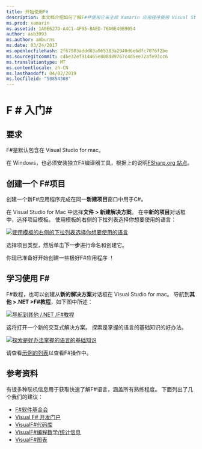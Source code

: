 ```yaml
---
title: 开始使用F#
description: 本文档介绍如何了解F#并使用它来生成 Xamarin 应用程序使用 Visual Studio 2019 和 Visual Studio for mac。
ms.prod: xamarin
ms.assetid: 1A0E627D-A4C1-4F95-BAED-76A0E40B9054
author: asb3993
ms.author: amburns
ms.date: 03/24/2017
ms.openlocfilehash: 2f67983addd03a065383a2940d6e6dfc7076f2be
ms.sourcegitcommit: c4be32ef914465e808d89767c4d5ee72afe93cc6
ms.translationtype: MT
ms.contentlocale: zh-CN
ms.lasthandoff: 04/02/2019
ms.locfileid: "58854308"
---
```

# <a name="getting-started-with-f35"></a>F # 入门&#35;

## <a name="requirements"></a>要求

F#是默认包含在 Visual Studio for mac。

在 Windows，也必须安装独立F#编译器工具，根据上的说明[FSharp.org 站点](http://fsharp.org/use/windows/)。

## <a name="creating-an-f35-project"></a>创建一个 F&#35;项目

创建一个新F#应用程序完成在同一**新建项目**窗口中用于C#。

在 Visual Studio for Mac 中选择**文件 > 新建解决方案**。 在中**新的项目**对话框中，选择项目模板。 使用模板的右侧的下拉列表选择你想要使用的语言：

 [![](overview-images/choosefsharp.png "使用模板的右侧的下拉列表选择你想要使用的语言")](overview-images/choosefsharp.png#lightbox)

选择项目类型，然后单击**下一步**进行命名和创建它。


你现已准备好开始创建一些极好F#应用程序 ！

## <a name="learning-to-use-f35"></a>学习使用 F&#35;

F#教程，也可以创建从**新的解决方案**对话框在 Visual Studio for mac。 导航到**其他 >.NET >F#教程**，如下图中所述：

 [![](overview-images/fsharptutorial.png "导航到其他 /.NET /F#教程")](overview-images/fsharptutorial.png#lightbox)

这将打开一个新的交互式解决方案。 探索是掌握的语言的基础知识的好办法。

 [![](overview-images/newtutorial-sml.png "探索是好办法掌握的语言的基础知识")](overview-images/newtutorial.png#lightbox)

请查看[示例的列表](~/cross-platform/platform/fsharp/samples.md)以查看F#操作中。

## <a name="references"></a>参考资料

有很多种联机信息用于获取快速了解F#语言，涵盖所有熟练程度。 下面列出了几个我们的建议：

-  [F#软件基金会](http://fsharp.org)
-  [Visual F# 开发门户](http://go.microsoft.com/fwlink/?LinkID=234174)
-  [VisualF#代码库](http://go.microsoft.com/fwlink/?LinkID=124614)
-  [VisualF#编程数学/统计信息](http://go.microsoft.com/fwlink/?LinkId=235173)
-  [VisualF#图表](http://go.microsoft.com/fwlink/?LinkId=235176)

